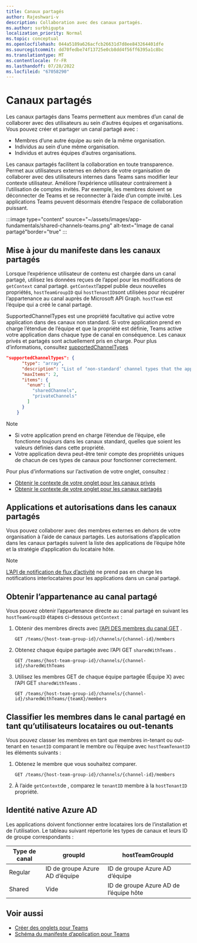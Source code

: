 ```yaml
---
title: Canaux partagés
author: Rajeshwari-v
description: Collaboration avec des canaux partagés.
ms.author: surbhigupta
localization_priority: Normal
ms.topic: conceptual
ms.openlocfilehash: 044a5189a626acfcb26631d7d8ee843264401dfe
ms.sourcegitcommit: dd70fedbe74f13725e0cb8dd4f56ff6395a1c8bc
ms.translationtype: MT
ms.contentlocale: fr-FR
ms.lasthandoff: 07/28/2022
ms.locfileid: "67058290"
---
```

# <a name="shared-channels"></a>Canaux partagés

Les canaux partagés dans Teams permettent aux membres d’un canal de collaborer avec des utilisateurs au sein d’autres équipes et organisations. Vous pouvez créer et partager un canal partagé avec :

* Membres d’une autre équipe au sein de la même organisation.
* Individus au sein d’une même organisation.
* Individus et autres équipes d’autres organisations.

Les canaux partagés facilitent la collaboration en toute transparence. Permet aux utilisateurs externes en dehors de votre organisation de collaborer avec des utilisateurs internes dans Teams sans modifier leur contexte utilisateur. Améliore l’expérience utilisateur contrairement à l’utilisation de comptes invités. Par exemple, les membres doivent se déconnecter de Teams et se reconnecter à l’aide d’un compte invité. Les applications Teams peuvent désormais étendre l’espace de collaboration puissant.

:::image type="content" source="~/assets/images/app-fundamentals/shared-channels-teams.png" alt-text="Image de canal partagé"border="true" :::

## <a name="manifest-update-in-shared-channels"></a>Mise à jour du manifeste dans les canaux partagés

Lorsque l’expérience utilisateur de contenu est chargée dans un canal partagé, utilisez les données reçues de l’appel pour les modifications de `getContext` canal partagé. `getContext`l’appel publie deux nouvelles propriétés, `hostTeamGroupID` qui `hostTenantID`sont utilisées pour récupérer l’appartenance au canal auprès de Microsoft API Graph. `hostTeam` est l’équipe qui a créé le canal partagé.

SupportedChannelTypes est une propriété facultative qui active votre application dans des canaux non standard. Si votre application prend en charge l’étendue de l’équipe et que la propriété est définie, Teams active votre application dans chaque type de canal en conséquence. Les canaux privés et partagés sont actuellement pris en charge. Pour plus d’informations, consultez [supportedChannelTypes](../../resources/schema/manifest-schema.md#supportedchanneltypes)

```JSON
"supportedChannelTypes": {
      "type": "array",
      "description": "List of ‘non-standard’ channel types that the app supports. Note: Channels of standard type are supported by default if the app supports team scope. ",
      "maxItems": 2,
      "items": { 
        "enum": [
          "sharedChannels",
          "privateChannels"
        ]
      }
    }
```

> [!NOTE]
>
> * Si votre application prend en charge l’étendue de l’équipe, elle fonctionne toujours dans les canaux standard, quelles que soient les valeurs définies dans cette propriété.
> * Votre application devra peut-être tenir compte des propriétés uniques de chacun de ces types de canaux pour fonctionner correctement.

Pour plus d’informations sur l’activation de votre onglet, consultez :

* [Obtenir le contexte de votre onglet pour les canaux privés](../../tabs/how-to/access-teams-context.md#retrieve-context-in-private-channels)
* [Obtenir le contexte de votre onglet pour les canaux partagés](../../tabs/how-to/access-teams-context.md#retrieve-context-in-microsoft-teams-connect-shared-channels)

## <a name="apps-and-permissions-in-shared-channels"></a>Applications et autorisations dans les canaux partagés

Vous pouvez collaborer avec des membres externes en dehors de votre organisation à l’aide de canaux partagés. Les autorisations d’application dans les canaux partagés suivent la liste des applications de l’équipe hôte et la stratégie d’application du locataire hôte.

> [!NOTE]
> [L’API de notification de flux d’activité](/graph/teams-send-activityfeednotifications) ne prend pas en charge les notifications interlocataires pour les applications dans un canal partagé.

## <a name="get-shared-channel-membership"></a>Obtenir l’appartenance au canal partagé

Vous pouvez obtenir l’appartenance directe au canal partagé en suivant les `hostTeamGroupID` étapes ci-dessous `getContext` :

1. Obtenir des membres directs avec [l’API DES membres du canal GET](/graph/api/channel-list-members?view=graph-rest-beta&tabs=http&preserve-view=true) .

    ```http
    GET /teams/{host-team-group-id}/channels/{channel-id}/members
    ```

2. Obtenez chaque équipe partagée avec l’API GET `sharedWithTeams` .

    ```http
    GET /teams/{host-team-group-id}/channels/{channel-id}/sharedWithTeams
    ```

3. Utilisez les membres GET de chaque équipe partagée (Équipe X) avec l’API GET `sharedWithTeams` .

    ```http
    GET /teams/{host-team-group-id}/channels/{channel-id}/sharedWithTeams/{teamX}/members
    ```

## <a name="classify-members-in-the-shared-channel-as-in-tenant-or-out-tenant"></a>Classifier les membres dans le canal partagé en tant qu’utilisateurs locataires ou out-tenants

Vous pouvez classer les membres en tant que membres in-tenant ou out-tenant en `tenantID` comparant le membre ou l’équipe avec `hostTeamTenantID` les éléments suivants :

1. Obtenez le membre que vous souhaitez comparer.

    ```http
    GET /teams/{host-team-group-id}/channels/{channel-id}/members
    ```

2. À l’aide `getContext`de , comparez le `tenantID` membre à la `hostTenantID` propriété.

## <a name="azure-ad-native-identity"></a>Identité native Azure AD

Les applications doivent fonctionner entre locataires lors de l’installation et de l’utilisation. Le tableau suivant répertorie les types de canaux et leurs ID de groupe correspondants :

|Type de canal| groupId | hostTeamGroupId |
|----------|---------|-----------------|
|Regular | ID de groupe Azure AD d’équipe | ID de groupe Azure AD d’équipe |
|Shared | Vide | ID de groupe Azure AD de l’équipe hôte |

## <a name="see-also"></a>Voir aussi

* [Créer des onglets pour Teams](../../tabs/what-are-tabs.md)
* [Schéma du manifeste d’application pour Teams](../../resources/schema/manifest-schema.md)
